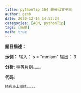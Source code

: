 ```yaml
---
title: pythonTip 164 最长回文子串
author: gznb
date: 2020-12-14 14:53:24
categories: [ACM, pythonTip]
tags: [简单]
math: true
---
```


**题目描述：**


**示例：**
输入：
s = "mmlam"
输出：
3


**分析:**
稍等片刻。。。。

**代码:**
```python
精彩马上继续。。。。。
```
